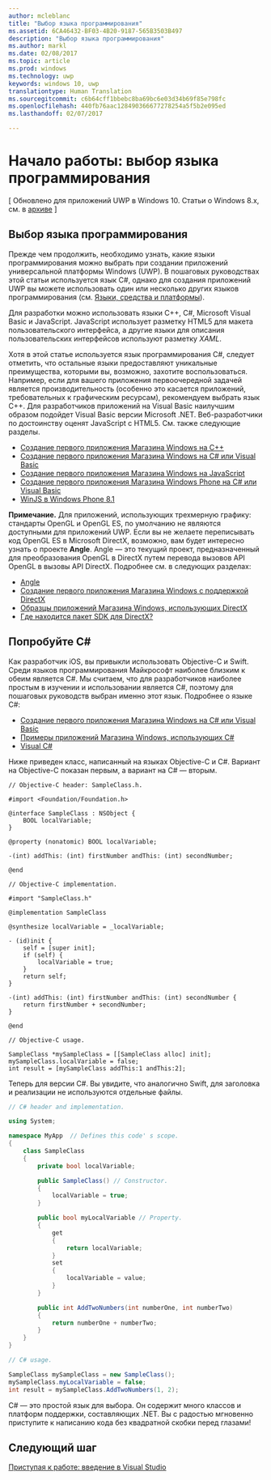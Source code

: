 ```yaml
---
author: mcleblanc
title: "Выбор языка программирования"
ms.assetid: 6CA46432-BF03-4B20-9187-565B3503B497
description: "Выбор языка программирования"
ms.author: markl
ms.date: 02/08/2017
ms.topic: article
ms.prod: windows
ms.technology: uwp
keywords: windows 10, uwp
translationtype: Human Translation
ms.sourcegitcommit: c6b64cff1bbebc8ba69bc6e03d34b69f85e798fc
ms.openlocfilehash: 440fb76aac128490366677278254a5f5b2e095ed
ms.lasthandoff: 02/07/2017

---
```


# <a name="getting-started-choosing-a-programming-language"></a>Начало работы: выбор языка программирования

\[ Обновлено для приложений UWP в Windows 10. Статьи о Windows 8.x, см. в [архиве](http://go.microsoft.com/fwlink/p/?linkid=619132) \]

## <a name="choosing-a-programming-language"></a>Выбор языка программирования

Прежде чем продолжить, необходимо узнать, какие языки программирования можно выбрать при создании приложений универсальной платформы Windows (UWP). В пошаговых руководствах этой статьи используется язык C#, однако для создания приложений UWP вы можете использовать один или несколько других языков программирования (см. [Языки, средства и платформы](https://msdn.microsoft.com/library/windows/apps/dn465799)).

Для разработки можно использовать языки C++, C#, Microsoft Visual Basic и JavaScript. JavaScript использует разметку HTML5 для макета пользовательского интерфейса, а другие языки для описания пользовательских интерфейсов используют разметку *XAML*.

Хотя в этой статье используется язык программирования C#, следует отметить, что остальные языки предоставляют уникальные преимущества, которыми вы, возможно, захотите воспользоваться. Например, если для вашего приложения первоочередной задачей является производительность (особенно это касается приложений, требовательных к графическим ресурсам), рекомендуем выбрать язык C++. Для разработчиков приложений на Visual Basic наилучшим образом подойдет Visual Basic версии Microsoft .NET. Веб-разработчики по достоинству оценят JavaScript с HTML5. См. также следующие разделы.

-   [Создание первого приложения Магазина Windows на C++](https://msdn.microsoft.com/library/windows/apps/hh974580)
-   [Создание первого приложения Магазина Windows на C# или Visual Basic](https://msdn.microsoft.com/library/windows/apps/hh974581)
-   [Создание первого приложения Магазина Windows на JavaScript](https://msdn.microsoft.com/library/windows/apps/br211385)
-   [Создание первого приложения Магазина Windows Phone на C# или Visual Basic](http://go.microsoft.com/fwlink/p/?LinkID=397877)
-   [WinJS в Windows Phone 8.1](http://go.microsoft.com/fwlink/p/?LinkID=397879)

**Примечание.** Для приложений, использующих трехмерную графику: стандарты OpenGL и OpenGL ES, по умолчанию не являются доступными для приложений UWP. Если вы не желаете переписывать код OpenGL ES в Microsoft DirectX, возможно, вам будет интересно узнать о проекте **Angle**. Angle — это текущий проект, предназначенный для преобразования OpenGL в DirectX путем перевода вызовов API OpenGL в вызовы API DirectX. Подробнее см. в следующих разделах:
-   [Angle](https://code.google.com/p/angleproject/)
-   [Создание первого приложения Магазина Windows с поддержкой DirectX](https://msdn.microsoft.com/library/windows/apps/br229580)
-   [Образцы приложений Магазина Windows, использующих DirectX](http://go.microsoft.com/fwlink/p/?LinkId=263603)
-   [Где находится пакет SDK для DirectX?](https://msdn.microsoft.com/library/windows/desktop/ee663275)

## <a name="giving-c-a-go"></a>Попробуйте C#

Как разработчик iOS, вы привыкли использовать Objective-C и Swift. Среди языков программирования Майкрософт наиболее близким к обеим является C#. Мы считаем, что для разработчиков наиболее простым в изучении и использовании является C#, поэтому для пошаговых руководств выбран именно этот язык. Подробнее о языке C#:

-   [Создание первого приложения Магазина Windows на C# или Visual Basic](https://msdn.microsoft.com/library/windows/apps/hh974581)
-   [Примеры приложений Магазина Windows, использующих C#](http://go.microsoft.com/fwlink/p/?LinkId=263453)
-   [Visual C#](http://go.microsoft.com/fwlink/p/?LinkId=263450)

Ниже приведен класс, написанный на языках Objective-C и C#. Вариант на Objective-C показан первым, а вариант на C# — вторым.

```obj-c
// Objective-C header: SampleClass.h.

#import <Foundation/Foundation.h>

@interface SampleClass : NSObject {
    BOOL localVariable;
}

@property (nonatomic) BOOL localVariable;

-(int) addThis: (int) firstNumber andThis: (int) secondNumber;

@end
```

```obj-c
// Objective-C implementation.

#import "SampleClass.h"

@implementation SampleClass

@synthesize localVariable = _localVariable;

- (id)init {
    self = [super init];
    if (self) {
        localVariable = true;
    }
    return self;
}

-(int) addThis: (int) firstNumber andThis: (int) secondNumber {
    return firstNumber + secondNumber;
}

@end
```

```obj-c
// Objective-C usage.

SampleClass *mySampleClass = [[SampleClass alloc] init];
mySampleClass.localVariable = false;
int result = [mySampleClass addThis:1 andThis:2];
```

Теперь для версии C#. Вы увидите, что аналогично Swift, для заголовка и реализации не используются отдельные файлы.

```csharp
// C# header and implementation.

using System;

namespace MyApp  // Defines this code' s scope.
{
    class SampleClass
    {
        private bool localVariable;

        public SampleClass() // Constructor.
        {
            localVariable = true;
        }

        public bool myLocalVariable // Property.
        {
            get
            {
                return localVariable;
            }
            set
            {
                localVariable = value; 
            }
        }

        public int AddTwoNumbers(int numberOne, int numberTwo)
        {
            return numberOne + numberTwo;
        }        
    }
}
```

```csharp
// C# usage.

SampleClass mySampleClass = new SampleClass();
mySampleClass.myLocalVariable = false;
int result = mySampleClass.AddTwoNumbers(1, 2);
```

C# — это простой язык для выбора. Он содержит много классов и платформ поддержки, составляющих .NET. Вы с радостью мгновенно приступите к написанию кода без квадратной скобки перед глазами!

## <a name="next-step"></a>Следующий шаг

[Приступая к работе: введение в Visual Studio](getting-started-getting-around-in-visual-studio.md)

